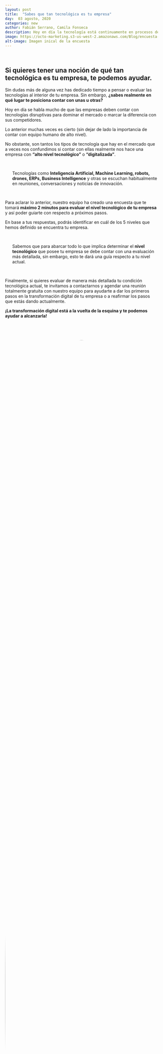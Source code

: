 ```yaml
---
layout: post
title:  "Sabes que tan tecnológica es tu empresa"
day:  03 agosto, 2020
categories: new
author: Fabián Serrano, Camila Fonseca
description: Hoy en día la tecnología está continuamente en procesos de cambios por lo que las empresas hacen el mayor esfuerzo por estar al día con las nuevas tecnologías, adaptando las herramientas y plataformas necesarias...
image: https://octo-marketing.s3-us-west-2.amazonaws.com/Blog/encuesta-digitalizacion.png
alt-image: Imagen inical de la encuesta
---
```


<div class="row post-text">
    <div class="col-md-2"></div>
    <div class="col-md-7">
    <br>

<h2>Si quieres tener una noción de qué tan tecnológica es tu empresa, te podemos ayudar.</h2>

<p>Sin dudas más de alguna vez has dedicado tiempo a pensar o evaluar las tecnologías al interior de tu empresa. Sin embargo, <b>¿sabes realmente en qué lugar te posiciona contar con unas u otras?</b><p>

<p>Hoy en día se habla mucho de que las empresas deben contar con tecnologías disruptivas para dominar el mercado o marcar la diferencia con sus competidores.</p>

<p>Lo anterior muchas veces es cierto (sin dejar de lado la importancia de contar con equipo humano de alto nivel).</p>

<p>No obstante, son tantos los tipos de tecnología que hay en el mercado que a veces nos confundimos si contar con ellas realmente nos hace una empresa con <b>“alto nivel tecnológico”</b> o <b>“digitalizada”</b>.</p>
<br>
<ul>
    <p class="cita">Tecnologías como <b>Inteligencia Artificial, Machine Learning, robots, drones, ERPs, Business Intelligence</b> y otras se escuchan habitualmente en reuniones, conversaciones y noticias de innovación.</p>
</ul><br>

<p>Para aclarar lo anterior, nuestro equipo ha creado una encuesta que te tomará <b>máximo 2 minutos para evaluar el nivel tecnológico de tu empresa</b> y así poder guiarte con respecto a próximos pasos.</p>

<p>En base a tus respuestas, podrás identificar en cuál de los 5 niveles que hemos definido se encuentra tu empresa.</p>
<br>
<ul>
    <p class="cita">Sabemos que para abarcar todo lo que implica determinar el <b>nivel tecnológico</b> que posee tu empresa se debe contar con una evaluación más detallada, sin embargo, esto te dará una guía respecto a tu nivel actual.</p>
</ul><br>

<p>Finalmente, si quieres evaluar de manera más detallada tu condición tecnológica actual, te invitamos a contactarnos y agendar una reunión totalmente gratuita con nuestro equipo para ayudarte a dar los primeros pasos en la transformación digital de tu empresa o a reafirmar los pasos que estás dando actualmente.</p>

<p><b>¡La transformación digital está a la vuelta de la esquina y te podemos ayudar a alcanzarla!</b></p>


<div id="ss_survey_widget"></div><script>(function(){var e="ss-widget",t="script",a=document,r=window;var s,n,c;r.SS_WIDGET_TOKEN="tt-b7a240";r.SS_ACCOUNT="octo.surveysparrow.com";r.SS_SURVEY_NAME="DIGITALIZACION";if(!a.getElementById(e)){var S=function(){S.update(arguments)};S.args=[];S.update=function(e){S.args.push(e)};r.SparrowLauncher=S;s=a.getElementsByTagName(t);c=s[s.length-1];n=a.createElement(t);n.type="text/javascript";n.async=!0;n.id=e;n.src=["https://","octo.surveysparrow.com/widget/",r.SS_WIDGET_TOKEN].join("");c.parentNode.insertBefore(n,c)}})();</script>

<br>
<div class="row" style="margin-bottom:80px;margin-top:40px;font-size:15px;">
<div class="col-md-2">
    <img style="border-radius:50%;" src="https://octo-marketing.s3-us-west-2.amazonaws.com/Blog/Team/Fabian.png" width="110%" height="auto">
</div>
<div class="col-md-4" style="margin-top: 30px;">
    <p><b style="font-size:20px">Fabián Serrano</b>
    <br>Sales Manager</p>
</div>
<div class="col-md-2">
    <img style="border-radius:50%;" src="https://octo-marketing.s3-us-west-2.amazonaws.com/Blog/Team/camila.jpg" width="110%" height="auto">
</div>
<div class="col-md-4" style="margin-top: 30px;">
    <p><b style="font-size:20px">Camila Fonseca</b>
    <br>Marketing Manager</p>
</div>
</div>



{% include footer.html %}
<div class="col-md-3">
</div>